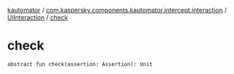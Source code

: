 [kautomator](../../index.md) / [com.kaspersky.components.kautomator.intercept.interaction](../index.md) / [UiInteraction](index.md) / [check](./check.md)

# check

`abstract fun check(assertion: Assertion): Unit`